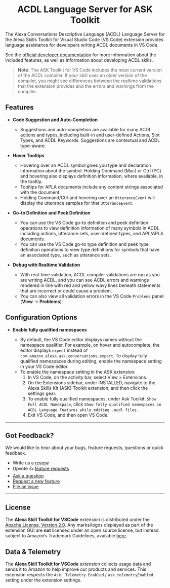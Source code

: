 <p align="center">
    <h1 align="center">ACDL Language Server for ASK Toolkit</h1>
</p>

The Alexa Conversations Descriptive Language (ACDL) Language Server for the Alexa Skills Toolkit for Visual Studio Code (VS Code) extension provides language assistance for developers writing ACDL documents in VS Code. 

See the [official developer documentation](https://developer.amazon.com/en-US/docs/alexa/ask-toolkit/vs-code-acdl.html) for more information about the included features, as well as information about developing ACDL skills.

> **Note**: The ASK Toolkit for VS Code includes the most current version of the ACDL compiler. If your skill uses an older version of the compiler, you might see differences between the realtime validations that the extension provides and the errors and warnings from the compiler.

## Features

- **Code Suggestion and Auto-Completion**
    - Suggestions and auto-completion are available for many ACDL actions and types, including built-in and user-defined Actions, Slot Types, and ACDL Keywords. Suggestions are contextual and ACDL type-aware.

- **Hover Tooltips**
    - Hovering over an ACDL symbol gives you type and declaration information about the symbol. Holding Command (Mac) or Ctrl (PC) and hovering also displays definition information, where available, in the tooltip.
    - Tooltips for APLA documents include any content strings associated with the document.
    - Holding Command/Ctrl and hovering over an `UtteranceEvent` will display the utterance samples for that `UtteranceEvent`.


- **Go-to Definition and Peek Definition** 
    - You can use the VS Code go-to definition and peek definition operations to view definition information of many symbols in ACDL including actions, utterance sets, user-defined types, and APL/APLA documents. 
    - You can use the VS Code go-to type definition and peek type definition operations to view type definitions for symbols that have an associated type, such as utterance sets.

- **Debug with Realtime Validation**
    - With real-time validation, ACDL compiler validations are run as you are writing ACDL, and you can see ACDL errors and warnings rendered in line with red and yellow wavy lines beneath statements that are incorrect or could cause a problem.
    - You can also view all validation errors in the VS Code `Problems` panel (**View** -> **Problems**).

## Configuration Options

- **Enable fully qualified namespaces**

    - By default, the VS Code editor displays names without the namespace qualifier. For example, on hover and autocomplete, the editor displays `expect` instead of `com.amazon.alexa.ask.conversations.expect`. To display fully qualified namespaces during editing, enable the namespace setting in your VS Code editor.
    - To enable the namespace setting in the ASK extension: 
        1. In VS Code, on the activity bar, select View > Extensions.
        2. On the Extensions sidebar, under INSTALLED, navigate to the Alexa Skills Kit (ASK) Toolkit extension, and then click the settings gear.
        3. To enable fully qualified namespaces, under Ask Toolkit: `Show Full ACDL Namespace`, click `Show fully qualified namespaces in ACDL Language Features while editing .acdl files`.
        4. Exit VS Code, and then open VS Code.



-----
## Got Feedback?

We would like to hear about your bugs, feature requests, questions or quick feedback.

- Write us a [review](https://marketplace.visualstudio.com/items?itemName=ask-toolkit.alexa-skills-kit-toolkit&ssr=false#review-details)
- Upvote 👍 [feature requests](https://github.com/alexa/ask-toolkit-for-vscode/issues?q=is%3Aissue+is%3Aopen+label%3Afeature-request+sort%3Areactions-%2B1-desc)
- [Ask a question](https://github.com/alexa/ask-toolkit-for-vscode/issues/new?labels=guidance&template=guidance_request.md)
- [Request a new feature](https://github.com/alexa/ask-toolkit-for-vscode/issues/new?labels=feature-request&template=feature_request.md)
- [File an issue](https://github.com/alexa/ask-toolkit-for-vscode/issues/new?labels=bug&template=bug_report.md)

-----

## License

The **Alexa Skill Toolkit for VSCode** extension is distributed under the [Apache License, Version 2.0](https://www.apache.org/licenses/LICENSE-2.0). Any marks/logos displayed as part of the extension GUI are **not** licensed under an open source license, but instead subject to Amazon’s Trademark Guidelines, available [here](https://developer.amazon.com/support/legal/tuabg#trademark).


## Data & Telemetry

The **Alexa Skill Toolkit for VSCode** extension collects usage data and sends it to Amazon to help improve our products and services. This extension respects the `Ask: Telemetry Enabled` / `ask.telemetryEnabled` setting under the extension settings.

